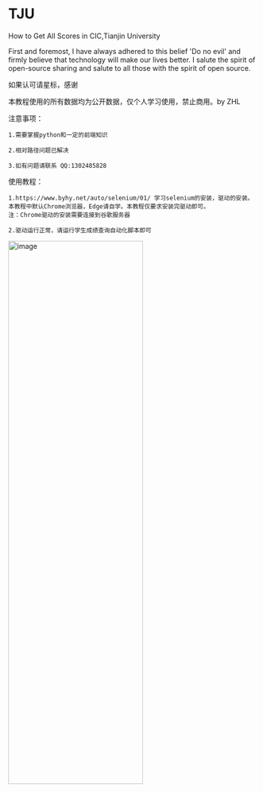 # TJU
How to Get All Scores in CIC,Tianjin University

First and foremost, I have always adhered to this belief 'Do no evil' and  firmly believe that technology will make our lives better.
I salute the spirit of open-source sharing and salute to all those with the spirit of open source.

如果认可请星标，感谢

本教程使用的所有数据均为公开数据，仅个人学习使用，禁止商用。by ZHL


注意事项：

    1.需要掌握python和一定的前端知识
    
    2.相对路径问题已解决
    
    3.如有问题请联系 QQ:1302485828

    
使用教程：

    1.https://www.byhy.net/auto/selenium/01/ 学习selenium的安装，驱动的安装。
    本教程中默认Chrome浏览器，Edge请自学。本教程仅要求安装完驱动即可。
    注：Chrome驱动的安装需要连接到谷歌服务器
    
    2.驱动运行正常，请运行学生成绩查询自动化脚本即可


    

<img width="271" height="1093" alt="image" src="https://github.com/user-attachments/assets/31ba5451-86c2-48ba-8e9d-be108df7ec7c" />

